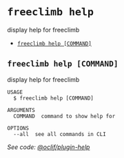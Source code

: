 `freeclimb help`
================

display help for freeclimb

* [`freeclimb help [COMMAND]`](#freeclimb-help-command)

## `freeclimb help [COMMAND]`

display help for freeclimb

```
USAGE
  $ freeclimb help [COMMAND]

ARGUMENTS
  COMMAND  command to show help for

OPTIONS
  --all  see all commands in CLI
```

_See code: [@oclif/plugin-help](https://github.com/oclif/plugin-help/blob/v3.2.3/src/commands/help.ts)_
